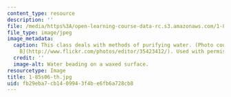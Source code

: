```yaml
---
content_type: resource
description: ''
file: /media/https%3A/open-learning-course-data-rc.s3.amazonaws.com/1-85-water-and-wastewater-treatment-engineering-spring-2006/fb29eba7cb1409943f4be6fb6a728cb8_1-85s06-th.jpg
file_type: image/jpeg
image_metadata:
  caption: This class deals with methods of purifying water. (Photo courtesy of [Editor
    B](http://www.flickr.com/photos/editor/35423412/). Used with permission.)
  credit: ''
  image-alt: Water beading on a waxed surface.
resourcetype: Image
title: 1-85s06-th.jpg
uid: fb29eba7-cb14-0994-3f4b-e6fb6a728cb8
---
```


